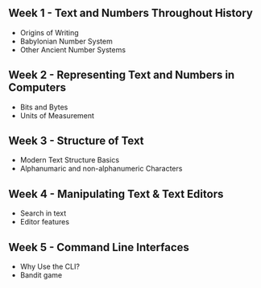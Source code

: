 ## Week 1 - Text and Numbers Throughout History
- Origins of Writing
- Babylonian Number System
- Other Ancient Number Systems
## Week 2 - Representing Text and Numbers in Computers
- Bits and Bytes
- Units of Measurement
## Week 3 - Structure of Text
- Modern Text Structure Basics
- Alphanumaric and non-alphanumeric Characters
## Week 4 - Manipulating Text & Text Editors
- Search in text
- Editor features
## Week 5 -  Command Line Interfaces 
- Why Use the CLI?
- Bandit game
